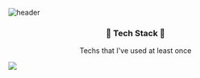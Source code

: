 ![header](https://capsule-render.vercel.app/api?type=waving&&color=0:64b3f4,100:64b3f4&height=300&section=header&text=UiYong%20Park&fontSize=90)

<h3 align="center">📂 Tech Stack 📂</h3>
<p align="center"> Techs that I've used at least once </p>
<img src="https://img.shields.io/badge/Python-3766AB?style=flat-square&logo=Python&logoColor=white"/></a>&nbsp  
